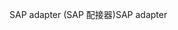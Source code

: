 <span data-ttu-id="076e7-101">SAP adapter (SAP 配接器)</span><span class="sxs-lookup"><span data-stu-id="076e7-101">SAP adapter</span></span>